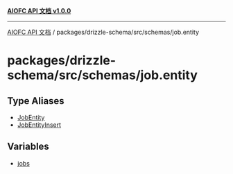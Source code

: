 [**AIOFC API 文档 v1.0.0**](../../../../../README.md)

***

[AIOFC API 文档](../../../../../modules.md) / packages/drizzle-schema/src/schemas/job.entity

# packages/drizzle-schema/src/schemas/job.entity

## Type Aliases

- [JobEntity](type-aliases/JobEntity.md)
- [JobEntityInsert](type-aliases/JobEntityInsert.md)

## Variables

- [jobs](variables/jobs.md)
